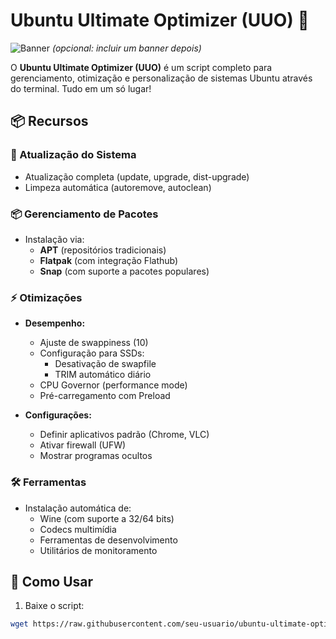 # Ubuntu Ultimate Optimizer (UUO) 🚀

![Banner](https://user-images.githubusercontent.com/3280/123456789-bb9c8d00-d5e8-11eb-9f3a-1234567890ab.png) *(opcional: incluir um banner depois)*

O **Ubuntu Ultimate Optimizer (UUO)** é um script completo para gerenciamento, otimização e personalização de sistemas Ubuntu através do terminal. Tudo em um só lugar!

## 📦 Recursos

### 🔄 Atualização do Sistema
- Atualização completa (update, upgrade, dist-upgrade)
- Limpeza automática (autoremove, autoclean)

### 📦 Gerenciamento de Pacotes
- Instalação via:
  - **APT** (repositórios tradicionais)
  - **Flatpak** (com integração Flathub)
  - **Snap** (com suporte a pacotes populares)

### ⚡ Otimizações
- **Desempenho:**
  - Ajuste de swappiness (10)
  - Configuração para SSDs:
    - Desativação de swapfile
    - TRIM automático diário
  - CPU Governor (performance mode)
  - Pré-carregamento com Preload

- **Configurações:**
  - Definir aplicativos padrão (Chrome, VLC)
  - Ativar firewall (UFW)
  - Mostrar programas ocultos

### 🛠️ Ferramentas
- Instalação automática de:
  - Wine (com suporte a 32/64 bits)
  - Codecs multimídia
  - Ferramentas de desenvolvimento
  - Utilitários de monitoramento

## 🚀 Como Usar

1. Baixe o script:
```bash
wget https://raw.githubusercontent.com/seu-usuario/ubuntu-ultimate-optimizer/main/uuoptimizer.sh
